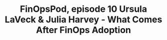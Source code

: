 ---
title: FinOpsPod, episode 10 Ursula LaVeck & Julia Harvey - What Comes After FinOps Adoption
description: Joe visits with some of his old friends and colleagues, Ursula LaVeck and Julia Harvey, to learn how they continued maturing their operations after implementing FinOps at their organizations.
date-added: Aug 2022
type: Podcast
source: Foundation Contribution
label: 
cloud-provider: 
  - Multi-Cloud
link: https://finopspod.captivate.fm/episode/ursula-laveck-julia-harvey-what-comes-after-finops-adoption
permalink: /resources/not-here/
weight: 20
listing: true
---